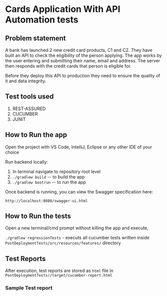 # Cards Application With API Automation tests

## Problem statement

A bank has launched 2 new credit card products, C1 and C2. They have built an API to check the eligibility of the person applying. The app works by the user entering and submitting their name, email and address. The server then responds with the credit cards that person is eligible for.

Before they deploy this API to production they need to ensure the quality of it and data integrity.

## Test tools used

1. REST-ASSURED
2. CUCUMBER
3. JUNIT

## How to Run the app

Open the project with VS Code, IntelliJ, Eclipse or any other IDE of your choice

Run backend locally:

1. In terminal navigate to repository root level
2. `./gradlew build` -- to build the app
3. `./gradlew bootrun` -- to run the app

Once backend is running, you can view the Swagger specification here:

 `http://localhost:8080/swagger-ui.html`

## How to Run the tests

Open a new terminal/cmd prompt without killing the app and execute, 

`./gradlew regressionTests` - executs all cucumber tests written inside `PostDeploymentTests/src/resources/features/` directory

## Test Reports

After execution, test reports are stored as `html` file in `PostDeploymentTests//target/cucumber-report.html`

### Sample Test report

